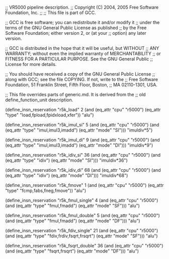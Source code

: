 ;; VR5000 pipeline description.
;;   Copyright (C) 2004, 2005 Free Software Foundation, Inc.
;;
;; This file is part of GCC.

;; GCC is free software; you can redistribute it and/or modify it
;; under the terms of the GNU General Public License as published
;; by the Free Software Foundation; either version 2, or (at your
;; option) any later version.

;; GCC is distributed in the hope that it will be useful, but WITHOUT
;; ANY WARRANTY; without even the implied warranty of MERCHANTABILITY
;; or FITNESS FOR A PARTICULAR PURPOSE.  See the GNU General Public
;; License for more details.

;; You should have received a copy of the GNU General Public License
;; along with GCC; see the file COPYING.  If not, write to the
;; Free Software Foundation, 51 Franklin Street, Fifth Floor, Boston,
;; MA 02110-1301, USA.


;; This file overrides parts of generic.md.  It is derived from the
;; old define_function_unit description.

(define_insn_reservation "r5k_load" 2
  (and (eq_attr "cpu" "r5000")
       (eq_attr "type" "load,fpload,fpidxload,xfer"))
  "alu")

(define_insn_reservation "r5k_imul_si" 5
  (and (eq_attr "cpu" "r5000")
       (and (eq_attr "type" "imul,imul3,imadd")
	    (eq_attr "mode" "SI")))
  "imuldiv*5")

(define_insn_reservation "r5k_imul_di" 9
  (and (eq_attr "cpu" "r5000")
       (and (eq_attr "type" "imul,imul3,imadd")
	    (eq_attr "mode" "DI")))
  "imuldiv*9")

(define_insn_reservation "r5k_idiv_si" 36
  (and (eq_attr "cpu" "r5000")
       (and (eq_attr "type" "idiv")
	    (eq_attr "mode" "SI")))
  "imuldiv*36")

(define_insn_reservation "r5k_idiv_di" 68
  (and (eq_attr "cpu" "r5000")
       (and (eq_attr "type" "idiv")
	    (eq_attr "mode" "DI")))
  "imuldiv*68")

(define_insn_reservation "r5k_fmove" 1
  (and (eq_attr "cpu" "r5000")
       (eq_attr "type" "fcmp,fabs,fneg,fmove"))
  "alu")

(define_insn_reservation "r5k_fmul_single" 4
  (and (eq_attr "cpu" "r5000")
       (and (eq_attr "type" "fmul,fmadd")
	    (eq_attr "mode" "SF")))
  "alu")

(define_insn_reservation "r5k_fmul_double" 5
  (and (eq_attr "cpu" "r5000")
       (and (eq_attr "type" "fmul,fmadd")
	    (eq_attr "mode" "DF")))
  "alu")

(define_insn_reservation "r5k_fdiv_single" 21
  (and (eq_attr "cpu" "r5000")
       (and (eq_attr "type" "fdiv,frdiv,fsqrt,frsqrt")
	    (eq_attr "mode" "SF")))
  "alu")

(define_insn_reservation "r5k_fsqrt_double" 36
  (and (eq_attr "cpu" "r5000")
       (and (eq_attr "type" "fsqrt,frsqrt")
	    (eq_attr "mode" "DF")))
  "alu")
